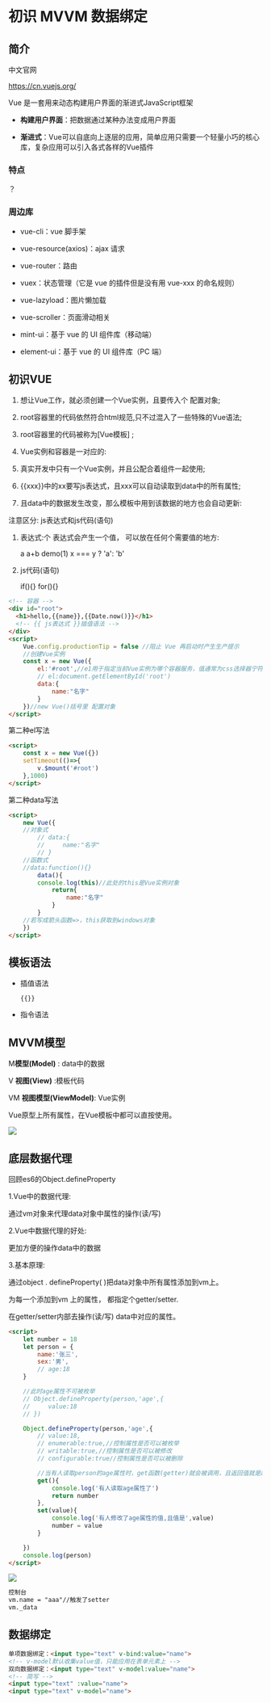 

# 初识 MVVM 数据绑定

## 简介

中文官网

<https://cn.vuejs.org/>

Vue 是一套用来动态构建用户界面的渐进式JavaScript框架

*   **构建用户界面**：把数据通过某种办法变成用户界面

*   **渐进式**：Vue可以自底向上逐层的应用，简单应用只需要一个轻量小巧的核心库，复杂应用可以引入各式各样的Vue插件

### 特点

？

### 周边库

*   vue-cli：vue 脚手架

*   vue-resource(axios)：ajax 请求

*   vue-router：路由

*   vuex：状态管理（它是 vue 的插件但是没有用 vue-xxx 的命名规则）

*   vue-lazyload：图片懒加载

*   vue-scroller：页面滑动相关

*   mint-ui：基于 vue 的 UI 组件库（移动端）

*   element-ui：基于 vue 的 UI 组件库（PC 端）

## 初识VUE

1.  想让Vue工作，就必须创建一个Vue实例，且要传入个 配置对象;

2.  root容器里的代码依然符合html规范,只不过混入了一些特殊的Vue语法;

3.  root容器里的代码被称为\[Vue模板] ;

4.  Vue实例和容器是一对应的:&#x20;

5.  真实开发中只有一个Vue实例，并且公配合着组件一起使用;

6.  &#x20;{{xxx}}中的xx要写js表达式，且xxx可以自动读取到data中的所有属性;

7.  且data中的数据发生改变，那么模板中用到该数据的地方也会自动更新:

注意区分: js表达式和js代码(语句)

1.  表达式:个 表达式会产生一个值， 可以放在任何个需要值的地方:

    &#x20;a    a+b    demo(1)     x === y ? 'a': 'b'

2.  js代码(语句)

    &#x20;if(){}     for(){}

```html
<!-- 容器 -->
<div id="root">
  <h1>hello,{{name}},{{Date.now()}}</h1>
  <!-- {{ js表达式 }}插值语法 -->
</div>
<script>
    Vue.config.productionTip = false //阻止 Vue 再启动时产生生产提示
    //创建Vue实例
    const x = new Vue({
        el:'#root',//e1用于指定当前Vue实例为哪个容器服务，值通常为css选择器宁符串。
        // el:document.getElementById('root')
        data:{
            name:"名字"
        }
    })//new Vue()括号里 配置对象
</script>

```

第二种el写法

```html
<script>
    const x = new Vue({})
    setTimeout(()=>{
        v.$mount('#root')
    },1000)
</script>
```

第二种data写法

```html
<script>
    new Vue({
    //对象式
        // data:{
        //     name:"名字"
        // }
    //函数式
    //data:function(){}
        data(){
        console.log(this)//此处的this是Vue实例对象
            return{
                name:"名字"
            }
        }
    //若写成箭头函数=>，this获取到windows对象
    })
</script>

```

## 模板语法

*   插值语法

    `{{}}`

*   指令语法

## MVVM模型

M**模型(Model)** : data中的数据

V **视图(View)** :模板代码

VM **视图模型(ViewModel)**: Vue实例

Vue原型上所有属性，在Vue模板中都可以直按使用。

![](./image/image_Jq4qSGVSZk.png)

## 底层数据代理

&#x20;回顾es6的Object.defineProperty

1.Vue中的数据代理:

通过vm对象来代理data对象中属性的操作(读/写)

2.Vue中数据代理的好处:

更加方便的操作data中的数据

3.基本原理:

通过object . defineProperty( )把data对象中所有属性添加到vm上。

为每一个添加到vm 上的属性， 都指定个getter/setter.

在getter/setter内部去操作(读/写) data中对应的属性。

```html
<script>
    let number = 18
    let person = {
        name:'张三',
        sex:'男',
        // age:18 
    }

    //此时age属性不可被枚举
    // Object.defineProperty(person,'age',{
    //     value:18
    // })

    Object.defineProperty(person,'age',{
        // value:18,
        // enumerable:true,//控制属性是否可以被枚举
        // writable:true,//控制属性是否可以被修改
        // configurable:true//控制属性是否可以被删除 

        //当有人读取person的age属性时，get函数(getter)就会被调用，且返回值就是age的值
        get(){
            console.log('有人读取age属性了')
            return number
        },
        set(value){
            console.log('有人修改了age属性的值,且值是',value)
            number = value
        }

    })
    console.log(person)
</script>
```

![](./image/image_2ZILoHFsvS.png)

```html
控制台
vm.name = "aaa"//触发了setter
vm._data
```

## 数据绑定

```html
单项数据绑定：<input type="text" v-bind:value="name">
<!-- v-model默认收集value值，只能应用在表单元素上 -->
双向数据绑定：<input type="text" v-model:value="name">
<!-- 简写 -->
<input type="text" :value="name">
<input type="text" v-model="name">

```

